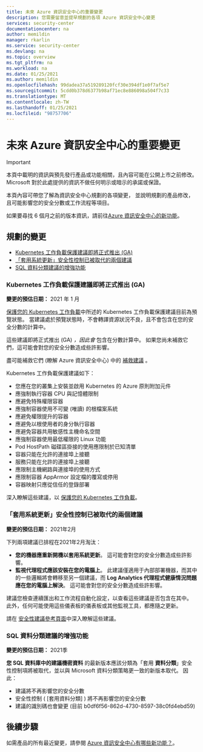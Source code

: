 ```yaml
---
title: 未來 Azure 資訊安全中心的重要變更
description: 您需要留意並提早規劃的各項 Azure 資訊安全中心變更
services: security-center
documentationcenter: na
author: memildin
manager: rkarlin
ms.service: security-center
ms.devlang: na
ms.topic: overview
ms.tgt_pltfrm: na
ms.workload: na
ms.date: 01/25/2021
ms.author: memildin
ms.openlocfilehash: 99dadea37a519289120fcf30e394df1e0f7af5e7
ms.sourcegitcommit: 5cdd0b378d6377b98af71ec8e886098a504f7c33
ms.translationtype: MT
ms.contentlocale: zh-TW
ms.lasthandoff: 01/25/2021
ms.locfileid: "98757706"
---
```

# <a name="important-upcoming-changes-to-azure-security-center"></a>未來 Azure 資訊安全中心的重要變更

> [!IMPORTANT]
> 本頁中載明的資訊與預先發行產品或功能相關，且內容可能在公開上市之前修改。 Microsoft 對於此處提供的資訊不做任何明示或暗示的承諾或保證。

本頁內容可帶您了解為資訊安全中心規劃的各項變更， 並說明規劃的產品修改，且可能影響您的安全分數或工作流程等項目。

如果要尋找 6 個月之前的版本資訊，請前往[Azure 資訊安全中心的新功能](release-notes.md)。


## <a name="planned-changes"></a>規劃的變更

- [Kubernetes 工作負載保護建議即將正式推出 (GA) ](#kubernetes-workload-protection-recommendations-will-soon-be-released-for-general-availability-ga)
- [「套用系統更新」安全性控制已被取代的兩個建議](#two-recommendations-from-apply-system-updates-security-control-being-deprecated)
- [SQL 資料分類建議的增強功能](#enhancements-to-sql-data-classification-recommendation)


### <a name="kubernetes-workload-protection-recommendations-will-soon-be-released-for-general-availability-ga"></a>Kubernetes 工作負載保護建議即將正式推出 (GA) 

**變更的預估日期：** 2021 年 1 月

[保護您的 Kubernetes 工作負載](kubernetes-workload-protections.md)中所述的 Kubernetes 工作負載保護建議目前為預覽狀態。 當建議處於預覽狀態時，不會轉譯資源狀況不良，且不會包含在您的安全分數的計算中。

這些建議即將正式推出 (GA) *，因此會* 包含在分數計算中。 如果您尚未補救它們，這可能會對您的安全分數造成些許影響。

盡可能補救它們 (瞭解 Azure 資訊安全中心) 中的 [補救建議](security-center-remediate-recommendations.md) 。

Kubernetes 工作負載保護建議如下：

- 您應在您的叢集上安裝並啟用 Kubernetes 的 Azure 原則附加元件
- 應強制執行容器 CPU 與記憶體限制
- 應避免特殊權限容器
- 應強制容器使用不可變 (唯讀) 的根檔案系統
- 應避免權限提升的容器
- 應避免以根使用者的身分執行容器
- 應避免容器共用敏感性主機命名空間
- 應強制容器使用最低權限的 Linux 功能
- Pod HostPath 磁碟區掛接的使用應限制於已知清單
- 容器只能在允許的連接埠上接聽
- 服務只能在允許的連接埠上接聽
- 應限制主機網路與連接埠的使用方式
- 應限制容器 AppArmor 設定檔的覆寫或停用
- 容器映射只應從信任的登錄部署             

深入瞭解這些建議，以 [保護您的 Kubernetes 工作負載](kubernetes-workload-protections.md)。

### <a name="two-recommendations-from-apply-system-updates-security-control-being-deprecated"></a>「套用系統更新」安全性控制已被取代的兩個建議 

**變更的預估日期：** 2021年2月

下列兩項建議已排程在2021年2月淘汰：

- **您的機器應重新開機以套用系統更新**。 這可能會對您的安全分數造成些許影響。
- **監視代理程式應該安裝在您的電腦上**。 此建議僅適用于內部部署機器，而其中的一些邏輯將會轉移至另一個建議，而 **Log Analytics 代理程式健康情況問題應在您的電腦上解決**。 這可能會對您的安全分數造成些許影響。

建議您檢查連續匯出和工作流程自動化設定，以查看這些建議是否包含在其中。 此外，任何可能使用這些儀表板的儀表板或其他監視工具，都應隨之更新。

請在 [安全性建議參考頁面](recommendations-reference.md)中深入瞭解這些建議。


### <a name="enhancements-to-sql-data-classification-recommendation"></a>SQL 資料分類建議的增強功能

**變更的預估日期：** 2021季

**您 SQL 資料庫中的建議機密資料** 的最新版本應該分類為「套用 **資料分類**」安全性控制項將被取代，並以與 Microsoft 資料分類策略更一致的新版本取代。 因此：

- 建議將不再影響您的安全分數
- 安全性控制 ( [套用資料分類] ) 將不再影響您的安全分數
- 建議的識別碼也會變更 (目前 b0df6f56-862d-4730-8597-38c0fd4ebd59) 



## <a name="next-steps"></a>後續步驟

如需產品的所有最近變更，請參閱 [Azure 資訊安全中心有哪些新功能？](release-notes.md)。